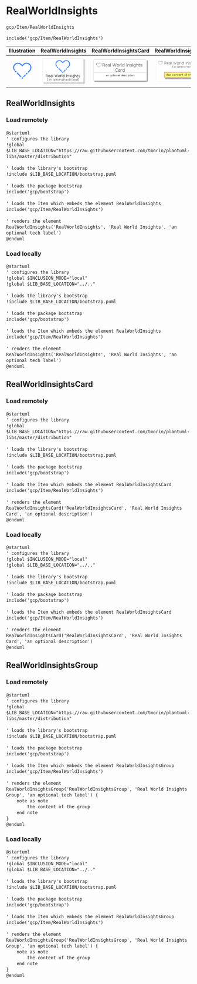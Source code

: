 # RealWorldInsights


```text
gcp/Item/RealWorldInsights
```

```text
include('gcp/Item/RealWorldInsights')
```



| Illustration | RealWorldInsights | RealWorldInsightsCard | RealWorldInsightsGroup |
| :---: | :---: | :---: | :---: |
| ![illustration for Illustration](../../gcp/Item/RealWorldInsights.png) | ![illustration for RealWorldInsights](../../gcp/Item/RealWorldInsights.Local.png) | ![illustration for RealWorldInsightsCard](../../gcp/Item/RealWorldInsightsCard.Local.png) | ![illustration for RealWorldInsightsGroup](../../gcp/Item/RealWorldInsightsGroup.Local.png) |




## RealWorldInsights

### Load remotely
```plantuml
@startuml
' configures the library
!global $LIB_BASE_LOCATION="https://raw.githubusercontent.com/tmorin/plantuml-libs/master/distribution"

' loads the library's bootstrap
!include $LIB_BASE_LOCATION/bootstrap.puml

' loads the package bootstrap
include('gcp/bootstrap')

' loads the Item which embeds the element RealWorldInsights
include('gcp/Item/RealWorldInsights')

' renders the element
RealWorldInsights('RealWorldInsights', 'Real World Insights', 'an optional tech label')
@enduml
```

### Load locally
```plantuml
@startuml
' configures the library
!global $INCLUSION_MODE="local"
!global $LIB_BASE_LOCATION="../.."

' loads the library's bootstrap
!include $LIB_BASE_LOCATION/bootstrap.puml

' loads the package bootstrap
include('gcp/bootstrap')

' loads the Item which embeds the element RealWorldInsights
include('gcp/Item/RealWorldInsights')

' renders the element
RealWorldInsights('RealWorldInsights', 'Real World Insights', 'an optional tech label')
@enduml
```

## RealWorldInsightsCard

### Load remotely
```plantuml
@startuml
' configures the library
!global $LIB_BASE_LOCATION="https://raw.githubusercontent.com/tmorin/plantuml-libs/master/distribution"

' loads the library's bootstrap
!include $LIB_BASE_LOCATION/bootstrap.puml

' loads the package bootstrap
include('gcp/bootstrap')

' loads the Item which embeds the element RealWorldInsightsCard
include('gcp/Item/RealWorldInsights')

' renders the element
RealWorldInsightsCard('RealWorldInsightsCard', 'Real World Insights Card', 'an optional description')
@enduml
```

### Load locally
```plantuml
@startuml
' configures the library
!global $INCLUSION_MODE="local"
!global $LIB_BASE_LOCATION="../.."

' loads the library's bootstrap
!include $LIB_BASE_LOCATION/bootstrap.puml

' loads the package bootstrap
include('gcp/bootstrap')

' loads the Item which embeds the element RealWorldInsightsCard
include('gcp/Item/RealWorldInsights')

' renders the element
RealWorldInsightsCard('RealWorldInsightsCard', 'Real World Insights Card', 'an optional description')
@enduml
```

## RealWorldInsightsGroup

### Load remotely
```plantuml
@startuml
' configures the library
!global $LIB_BASE_LOCATION="https://raw.githubusercontent.com/tmorin/plantuml-libs/master/distribution"

' loads the library's bootstrap
!include $LIB_BASE_LOCATION/bootstrap.puml

' loads the package bootstrap
include('gcp/bootstrap')

' loads the Item which embeds the element RealWorldInsightsGroup
include('gcp/Item/RealWorldInsights')

' renders the element
RealWorldInsightsGroup('RealWorldInsightsGroup', 'Real World Insights Group', 'an optional tech label') {
    note as note
        the content of the group
    end note
}
@enduml
```

### Load locally
```plantuml
@startuml
' configures the library
!global $INCLUSION_MODE="local"
!global $LIB_BASE_LOCATION="../.."

' loads the library's bootstrap
!include $LIB_BASE_LOCATION/bootstrap.puml

' loads the package bootstrap
include('gcp/bootstrap')

' loads the Item which embeds the element RealWorldInsightsGroup
include('gcp/Item/RealWorldInsights')

' renders the element
RealWorldInsightsGroup('RealWorldInsightsGroup', 'Real World Insights Group', 'an optional tech label') {
    note as note
        the content of the group
    end note
}
@enduml
```

